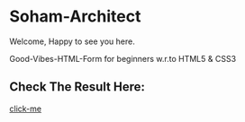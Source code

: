 # Soham-Architect

Welcome,
Happy to see you here.
<p> Good-Vibes-HTML-Form for beginners
w.r.to HTML5 &amp; CSS3 </p>

## Check The Result Here: 
[click-me](goodvibesform.jpeg)


